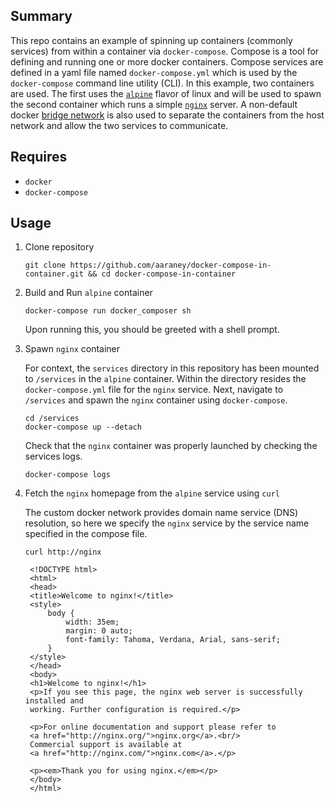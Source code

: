 ## Summary

This repo contains an example of spinning up containers (commonly services) from within
a container via `docker-compose`. Compose is a tool for defining and running one or more
docker containers. Compose services are defined in a yaml file named
`docker-compose.yml` which is used by the `docker-compose` command line utility (CLI).
In this example, two containers are used. The first uses the
[`alpine`](https://hub.docker.com/_/alpine) flavor of linux and will be used to spawn
the second container which runs a simple [`nginx`](https://hub.docker.com/_/nginx) server.
A non-default docker [bridge network](https://docs.docker.com/network/bridge/) is also
used to separate the containers from the host network and allow the two services to
communicate.

## Requires

- `docker`
- `docker-compose`

## Usage

1. Clone repository

   ```shell
   git clone https://github.com/aaraney/docker-compose-in-container.git && cd docker-compose-in-container
   ```

2. Build and Run `alpine` container

   ```shell
   docker-compose run docker_composer sh
   ```

   Upon running this, you should be greeted with a shell prompt.

3. Spawn `nginx` container

   For context, the `services` directory in this repository has been mounted to
   `/services` in the `alpine` container. Within the directory resides the
   `docker-compose.yml` file for the `nginx` service. Next, navigate to `/services` and
   spawn the `nginx` container using `docker-compose`.

   ```shell
   cd /services
   docker-compose up --detach
   ```

   Check that the `nginx` container was properly launched by checking the services logs.

   ```shell
   docker-compose logs
   ```

4. Fetch the `nginx` homepage from the `alpine` service using `curl`

   The custom docker network provides domain name service (DNS) resolution, so here we
   specify the `nginx` service by the service name specified in the compose file.

   ```shell
   curl http://nginx

    <!DOCTYPE html>
    <html>
    <head>
    <title>Welcome to nginx!</title>
    <style>
        body {
            width: 35em;
            margin: 0 auto;
            font-family: Tahoma, Verdana, Arial, sans-serif;
        }
    </style>
    </head>
    <body>
    <h1>Welcome to nginx!</h1>
    <p>If you see this page, the nginx web server is successfully installed and
    working. Further configuration is required.</p>

    <p>For online documentation and support please refer to
    <a href="http://nginx.org/">nginx.org</a>.<br/>
    Commercial support is available at
    <a href="http://nginx.com/">nginx.com</a>.</p>

    <p><em>Thank you for using nginx.</em></p>
    </body>
    </html>
   ```
